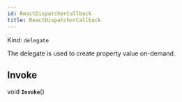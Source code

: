 ```yaml
---
id: ReactDispatcherCallback
title: ReactDispatcherCallback
---
```


Kind: `delegate`

The delegate is used to create property value on-demand.

## Invoke
void **`Invoke`**()




